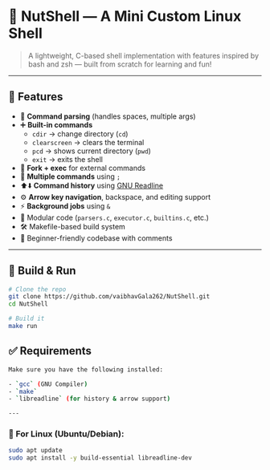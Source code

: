 # 🐚 NutShell — A Mini Custom Linux Shell

> A lightweight, C-based shell implementation with features inspired by bash and zsh — built from scratch for learning and fun!

---

## 🚀 Features

- 📜 **Command parsing** (handles spaces, multiple args)
- ➕ **Built-in commands**
  - `cdir` → change directory (`cd`)
  - `clearscreen` → clears the terminal
  - `pcd` → shows current directory (`pwd`)
  - `exit` → exits the shell
- 🔄 **Fork + exec** for external commands
- 🧵 **Multiple commands** using `;`
- ⬆️⬇️ **Command history** using [GNU Readline](https://tiswww.case.edu/php/chet/readline/rltop.html)
- ⚙️ **Arrow key navigation**, backspace, and editing support
- ⚡ **Background jobs** using `&`
- 📄 Modular code (`parsers.c`, `executor.c`, `builtins.c`, etc.)
- 🛠️ Makefile-based build system
- 🧠 Beginner-friendly codebase with comments

---

## 🧰 Build & Run

```bash
# Clone the repo
git clone https://github.com/vaibhavGala262/NutShell.git
cd NutShell

# Build it
make run

```

## ✅ Requirements

```bash
Make sure you have the following installed:

- `gcc` (GNU Compiler)
- `make`
- `libreadline` (for history & arrow support)

---
```

### 🐧 For Linux (Ubuntu/Debian):

```bash
sudo apt update
sudo apt install -y build-essential libreadline-dev
```
